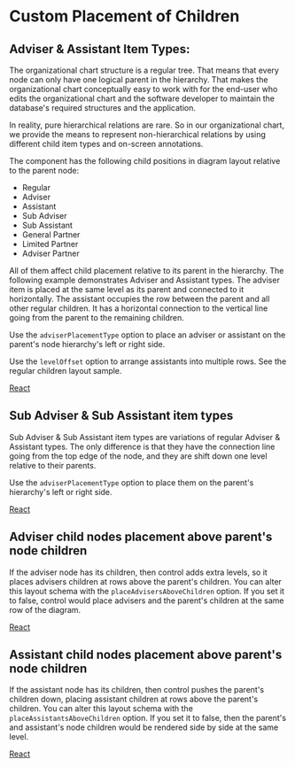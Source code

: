 # Custom Placement of Children
## Adviser & Assistant Item Types:

The organizational chart structure is a regular tree. That means that every node can only have one logical parent in the hierarchy. That makes the organizational chart conceptually easy to work with for the end-user who edits the organizational chart and the software developer to maintain the database's required structures and the application.

In reality, pure hierarchical relations are rare. So in our organizational chart, we provide the means to represent non-hierarchical relations by using different child item types and on-screen annotations.

The component has the following child positions in diagram layout relative to the parent node:
* Regular
* Adviser
* Assistant
* Sub Adviser
* Sub Assistant
* General Partner
* Limited Partner
* Adviser Partner

All of them affect child placement relative to its parent in the hierarchy. The following example demonstrates  Adviser and Assistant types. The adviser item is placed at the same level as its parent and connected to it horizontally. The assistant occupies the row between the parent and all other regular children. It has a horizontal connection to the vertical line going from the parent to the remaining children.

Use the `adviserPlacementType` option to place an adviser or assistant on the parent's node hierarchy's left or right side.

Use the `levelOffset` option to arrange assistants into multiple rows. See the regular children layout sample.

[React](../src/Samples/AdviserAndAssistantItemTypes.js)

## Sub Adviser & Sub Assistant item types

Sub Adviser & Sub Assistant item types are variations of regular Adviser & Assistant types. The only difference is that they have the connection line going from the top edge of the node, and they are shift down one level relative to their parents.

Use the `adviserPlacementType` option to place them on the parent's hierarchy's left or right side.

[React](../src/Samples/SubAdviserAndSubAssistantItemTypes.js)

## Adviser child nodes placement above parent's node children

If the adviser node has its children, then control adds extra levels, so it places advisers children at rows above the parent's children. You can alter this layout schema with the `placeAdvisersAboveChildren` option. If you set it to false, control would place advisers and the parent's children at the same row of the diagram. 

[React](../src/Samples/PlaceAdvisersAboveChildren.js)

## Assistant child nodes placement above parent's node children
If the assistant node has its children, then control pushes the parent's children down, placing assistant children at rows above the parent's children. You can alter this layout schema with the `placeAssistantsAboveChildren` option. If you set it to false, then the parent's and assistant's node children would be rendered side by side at the same level. 

[React](../src/Samples/PlaceAssistantsAboveChildren.js)